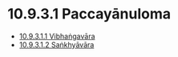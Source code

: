 # 10.9.3.1 Paccayānuloma

* [10.9.3.1.1 Vibhaṅgavāra](10.9.3.1/10.9.3.1.1.md)
* [10.9.3.1.2 Saṅkhyāvāra](10.9.3.1/10.9.3.1.2.md)

